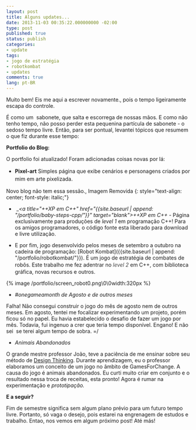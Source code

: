 ```yaml
---
layout: post
title: Alguns updates...
date: 2013-11-03 00:35:22.000000000 -02:00
type: post
published: true
status: publish
categories:
- update
tags:
- jogo de estratégia
- robotkombat
- updates
comments: true
lang: pt-BR
---
```

Muito bem! Eis me aqui a escrever novamente., pois o tempo ligeiramente escapa do controle.

É como um  sabonete, que salta e escorrega de nossas mãos. E como não tenho tempo, não posso perder esta pequenina partícula de sabonete - o sedoso tempo livre. Então, para ser pontual, levantei tópicos que resumem o que fiz durante esse tempo:

**Portfolio do Blog:**

O portfolio foi atualizado! Foram adicionadas coisas novas por lá:

- **Pixel-art** Simples página que exibe cenários e <span style="line-height:1.5;">personagens criados por mim em arte pixelizada.</span><span style="line-height:1.5;"> </span>

Novo blog não tem essa sessão., Imagem Removida
{: style="text-align: center; font-style: italic;"}

-  __<a title="++XP em C++" href="{{site.baseurl | append: "/portfolio/baby-steps-cpp/"}}" target="_blank">++XP em C++</a>__ - Página exclusivamente para produções de <em>level 1 </em>em programação C++! Para os amigos programadores, o código fonte esta liberado para download e livre utilização.

- E por fim, jogo desenvolvido pelos meses de setembro a outubro na cadeira de programação: [Robot Kombat]({{site.baseurl | append: "/portfolio/robotkombat/"}}). É um jogo de estratégia de combates de robôs. Este trabalho me fez adentrar no <em style="color:#444444;line-height:1.5;">level 2 </em>em C++, com biblioteca gráfica, novas recursos e outros.

{% image /portfolio/screen_robot0.png\0\0width:320px %}

- _#onegameamonth de Agosto e de outros meses_

Falha! Não consegui construir o jogo do mês de agosto nem de outros meses. Em agosto, tentei me focalizar experimentando um projeto, porém ficou só no papel. Eu havia estabelecido o desafio de fazer um jogo por mês. Todavia, fui ingenuo a crer que teria tempo disponível. Engano! E não sei  se terei algum tempo de sobra. =/

- *Animais Abandonados*

O grande mestre professor João, teve a paciência de me ensinar sobre seu método de <a class="zem_slink" title="Design thinking" href="http://en.wikipedia.org/wiki/Design_thinking" target="_blank" rel="wikipedia">Design Thinking</a>. Durante aprendizagem, eu o professor elaboramos um conceito de um jogo no âmbito de GamesForChange. A causa do jogo é animais abandonados. Eu curti muito criar em conjunto e o resultado nessa troca de receitas, esta pronto! Agora é rumar na experimentação e _prototipação._

**E a seguir?**

Fim de semestre significa sem algum plano prévio para um futuro tempo livre. Portanto, só vaga o desejo, pois estarei na engrenagem de estudos e trabalho. Entao, nos vemos em algum próximo post! Até más!
